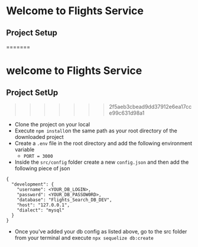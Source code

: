 <!---

- src/
  index.js // server
  models/
  controllers/
  middlewares/
  services/
  utils/
  config/
  repository/
  -tests/ [later]
  -static/
  -temp/
<<<<<<< HEAD
  --->

# Welcome to Flights Service

## Project Setup

=======

# welcome to Flights Service

## Project SetUp

> > > > > > > 2f5aeb3cbead9dd37912e6ea17cce99c631d98a1

- Clone the project on your local
- Execute `npm install`on the same path as your root directory of the downloaded project
- Create a `.env` file in the root directory and add the following environment variable
  - `PORT = 3000`
- Inside the `src/config` folder create a new `config.json` and then add the following piece of json

```
{
  "development": {
    "username": <YOUR_DB_LOGIN>,
    "password": <YOUR_DB_PASSOW0RD>,
    "database": "Flights_Search_DB_DEV",
    "host": "127.0.0.1",
    "dialect": "mysql"
  }
}
```

- Once you've added your db config as listed above, go to the src folder from your terminal and execute `npx sequelize db:create`
